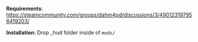 **Requirements**: 
https://steamcommunity.com/groups/dahm4pd/discussions/3/490123197956419203/

**Installation**: Drop _hud folder inside of `mods/`